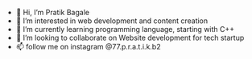 - 👋 Hi, I’m Pratik Bagale
- 👀 I’m interested in web development and content creation
- 🌱 I’m currently learning programming language, starting with C++
- 💞️ I’m looking to collaborate on Website development for tech startup
- 📫 follow me on instagram @77.p.r.a.t.i.k.b2

<!---
pratikrb/pratikrb is a ✨ special ✨ repository because its `README.md` (this file) appears on your GitHub profile.
You can click the Preview link to take a look at your changes.
--->
